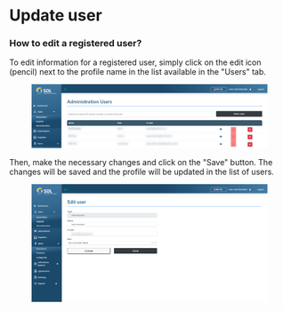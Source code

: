 # Update user

### How to edit a registered user?

To edit information for a registered user, simply click on the edit icon (pencil) next to the profile name in the list available in the "Users" tab.

<figure><img src="../../../../.gitbook/assets/update-admin.png" alt=""><figcaption></figcaption></figure>

Then, make the necessary changes and click on the "Save" button. The changes will be saved and the profile will be updated in the list of users.

<figure><img src="../../../../.gitbook/assets/update-admin-fields.png" alt=""><figcaption></figcaption></figure>
